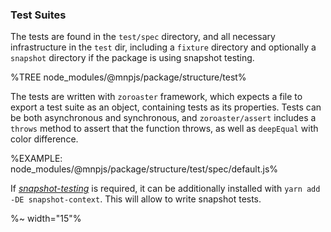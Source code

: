 ### Test Suites

The tests are found in the `test/spec` directory, and all necessary infrastructure in the `test` dir, including a `fixture` directory and optionally a `snapshot` directory if the package is using snapshot testing.

%TREE node_modules/@mnpjs/package/structure/test%

The tests are written with `zoroaster` framework, which expects a file to export a test suite as an object, containing tests as its properties. Tests can be both asynchronous and synchronous, and `zoroaster/assert` includes a `throws` method to assert that the function throws, as well as `deepEqual` with color difference.

%EXAMPLE: node_modules/@mnpjs/package/structure/test/spec/default.js%

If [_snapshot-testing_](t) is required, it can be additionally installed with `yarn add -DE snapshot-context`. This will allow to write snapshot tests.

%~ width="15"%